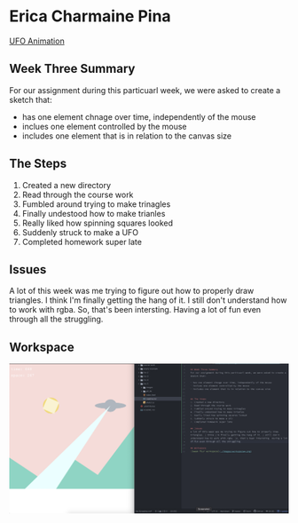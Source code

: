 # Erica Charmaine Pina

[UFO Animation](https://ecpina.github.io/120-work/hw-5/index.html)

## Week Three Summary
For our assignment during this particuarl week, we were asked to create a sketch that:

- has one element chnage over time, independently of the mouse
- inclues one element controlled by the mouse
- includes one element that is in relation to the canvas size


## The Steps
1. Created a new directory
2. Read through the course work
3. Fumbled around trying to make trinagles
4. Finally undestood how to make trianles
5. Really liked how spinning squares looked
6. Suddenly struck to make a UFO
7. Completed homework super late

## Issues
A lot of this week was me trying to figure out how to properly draw triangles. I think I'm finally getting the hang of it. I still don't understand how to work with rgba. So, that's been intersting. Having a lot of fun even through all the struggling.

## Workspace
![week four workspace](./images/hw5screen.png)
